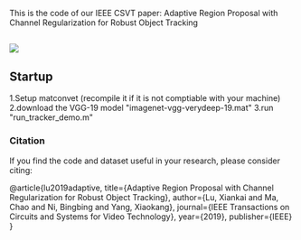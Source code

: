 This is the code of our IEEE CSVT paper: Adaptive Region Proposal with Channel Regularization for Robust Object Tracking

##

![](../master/framework1_1.png)

## Startup
1.Setup matconvet (recompile it if it is not comptiable with your machine)
2.download the VGG-19 model "imagenet-vgg-verydeep-19.mat"
3.run "run_tracker_demo.m"

### Citation
If you find the code and dataset useful in your research, please consider citing:

@article{lu2019adaptive,
  title={Adaptive Region Proposal with Channel Regularization for Robust Object Tracking},
  author={Lu, Xiankai and Ma, Chao and Ni, Bingbing and Yang, Xiaokang},
  journal={IEEE Transactions on Circuits and Systems for Video Technology},
  year={2019},
  publisher={IEEE}
}
